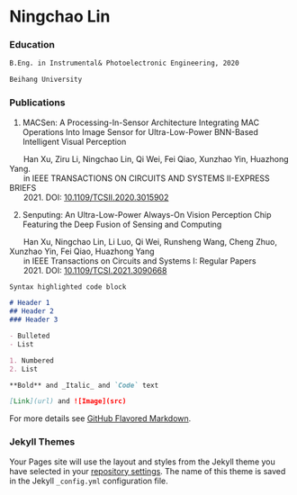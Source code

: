 # Ningchao Lin


### Education
```markdown
B.Eng. in Instrumental& Photoelectronic Engineering, 2020

Beihang University
```

### Publications

1. MACSen: A Processing-In-Sensor Architecture Integrating MAC Operations Into Image Sensor for Ultra-Low-Power BNN-Based Intelligent Visual Perception

&ensp;&ensp; &ensp;Han Xu, Ziru Li, Ningchao Lin, Qi Wei, Fei Qiao, Xunzhao Yin, Huazhong Yang.  
&ensp;&ensp; &ensp;in IEEE TRANSACTIONS ON CIRCUITS AND SYSTEMS II-EXPRESS BRIEFS      
&ensp;&ensp; &ensp;2021. DOI: [10.1109/TCSII.2020.3015902](https://ieeexplore.ieee.org/document/9164893)

2. Senputing: An Ultra-Low-Power Always-On Vision Perception Chip Featuring the Deep Fusion of Sensing and Computing

&ensp;&ensp; &ensp;Han Xu, Ningchao Lin, Li Luo, Qi Wei, Runsheng Wang, Cheng Zhuo, Xunzhao Yin, Fei Qiao, Huazhong Yang  
&ensp;&ensp; &ensp;in IEEE Transactions on Circuits and Systems I: Regular Papers  
&ensp;&ensp; &ensp;2021. DOI: [10.1109/TCSI.2021.3090668](https://ieeexplore.ieee.org/document/9464962)
```markdown
Syntax highlighted code block

# Header 1
## Header 2
### Header 3

- Bulleted
- List

1. Numbered
2. List

**Bold** and _Italic_ and `Code` text

[Link](url) and ![Image](src)
```

For more details see [GitHub Flavored Markdown](https://guides.github.com/features/mastering-markdown/).

### Jekyll Themes

Your Pages site will use the layout and styles from the Jekyll theme you have selected in your [repository settings](https://github.com/BlackMarshall/N-Lin.github.io/settings/pages). The name of this theme is saved in the Jekyll `_config.yml` configuration file.
